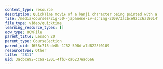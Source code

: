 ```yaml
---
content_type: resource
description: QuickTime movie of a kanji character being painted with a brush.
file: /media/courses/21g-504-japanese-iv-spring-2009/3acbce92cc6a18014fb3ca6237ead666_2811.mov
file_type: video/quicktime
learning_resource_types: []
ocw_type: OCWFile
parent_title: Lesson 20
parent_type: CourseSection
parent_uid: 1658c715-de8b-1752-598d-a7d8228f0109
resourcetype: Other
title: '2811'
uid: 3acbce92-cc6a-1801-4fb3-ca6237ead666
---
```

